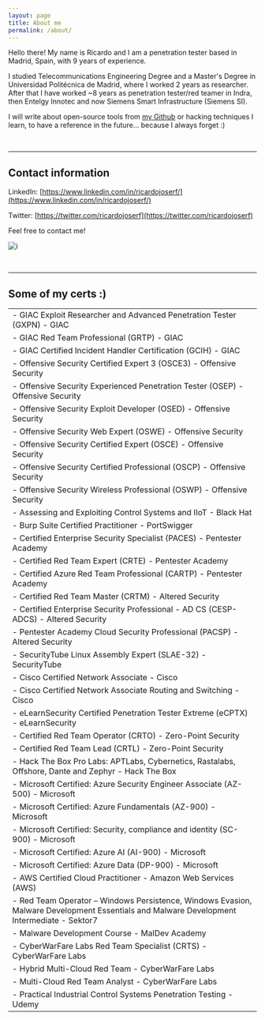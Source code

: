 ```yaml
---
layout: page
title: About me
permalink: /about/
---
```



Hello there! My name is Ricardo and I am a penetration tester based in Madrid, Spain, with 9 years of experience. 

I studied Telecommunications Engineering Degree and a Master's Degree in Universidad Politécnica de Madrid, where I worked 2 years as researcher. After that I have worked ~8 years as penetration tester/red teamer in Indra, then Entelgy Innotec and now Siemens Smart Infrastructure (Siemens SI).

I will write about open-source tools from [my Github](https://github.com/ricardojoserf) or hacking techniques I learn, to have a reference in the future... because I always forget :)

<br>

-------------------------------

## Contact information

LinkedIn: [https://www.linkedin.com/in/ricardojoserf/](https://www.linkedin.com/in/ricardojoserf/)

Twitter: [https://twitter.com/ricardojoserf](https://twitter.com/ricardojoserf)

Feel free to contact me!

![i](https://media.giphy.com/media/v1.Y2lkPTc5MGI3NjExNjliNTk4NTM3MjExZGQ4YzVlOGQ0MmQzNTFjYTFkNjYyMjYzNTVkOSZjdD1n/13HBDT4QSTpveU/giphy.gif)

<br>

-------------------------------

##  Some of my certs :)

|  |
|----------------|
| - GIAC Exploit Researcher and Advanced Penetration Tester (GXPN) - GIAC | 
| - GIAC Red Team Professional (GRTP) - GIAC |
| - GIAC Certified Incident Handler Certification (GCIH) - GIAC |
| - Offensive Security Certified Expert 3 (OSCE3) - Offensive Security | 
| - Offensive Security Experienced Penetration Tester (OSEP) - Offensive Security | 
| - Offensive Security Exploit Developer (OSED) - Offensive Security | 
| - Offensive Security Web Expert (OSWE) - Offensive Security | 
| - Offensive Security Certified Expert (OSCE) - Offensive Security | 
| - Offensive Security Certified Professional (OSCP) - Offensive Security | 
| - Offensive Security Wireless Professional (OSWP) - Offensive Security | 
| - Assessing and Exploiting Control Systems and IIoT - Black Hat | 
| - Burp Suite Certified Practitioner - PortSwigger | 
| - Certified Enterprise Security Specialist (PACES) - Pentester Academy | 
| - Certified Red Team Expert (CRTE) - Pentester Academy | 
| - Certified Azure Red Team Professional (CARTP) - Pentester Academy | 
| - Certified Red Team Master (CRTM) - Altered Security |
| - Certified Enterprise Security Professional - AD CS (CESP-ADCS) - Altered Security | 
| - Pentester Academy Cloud Security Professional (PACSP) - Altered Security | 
| - SecurityTube Linux Assembly Expert (SLAE-32) - SecurityTube | 
| - Cisco Certified Network Associate - Cisco | 
| - Cisco Certified Network Associate Routing and Switching - Cisco | 
| - eLearnSecurity Certified Penetration Tester Extreme (eCPTX) - eLearnSecurity | 
| - Certified Red Team Operator (CRTO) - Zero-Point Security | 
| - Certified Red Team Lead (CRTL) - Zero-Point Security | 
| - Hack The Box Pro Labs: APTLabs, Cybernetics, Rastalabs, Offshore, Dante and Zephyr - Hack The Box | 
| - Microsoft Certified: Azure Security Engineer Associate (AZ-500) - Microsoft | 
| - Microsoft Certified: Azure Fundamentals (AZ-900) - Microsoft | 
| - Microsoft Certified: Security, compliance and identity (SC-900) - Microsoft | 
| - Microsoft Certified: Azure AI (AI-900) - Microsoft | 
| - Microsoft Certified: Azure Data (DP-900) - Microsoft | 
| - AWS Certified Cloud Practitioner - Amazon Web Services (AWS) | 
| - Red Team Operator – Windows Persistence, Windows Evasion, Malware Development Essentials and Malware Development Intermediate - Sektor7 | 
| - Malware Development Course - MalDev Academy | 
| - CyberWarFare Labs Red Team Specialist (CRTS) - CyberWarFare Labs | 
| - Hybrid Multi-Cloud Red Team - CyberWarFare Labs |
| - Multi-Cloud Red Team Analyst - CyberWarFare Labs | 
| - Practical Industrial Control Systems Penetration Testing - Udemy | 
